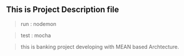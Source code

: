 ## This is Project Description file

> run : nodemon

> test : mocha

> this is banking project developing with MEAN based Archtecture.
